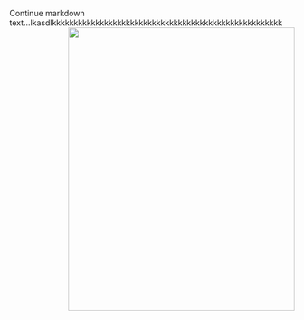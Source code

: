 Continue markdown text...lkasdlkkkkkkkkkkkkkkkkkkkkkkkkkkkkkkkkkkkkkkkkkkkkkkkkkkkkk
<img style="float: right;" src="https://i.pinimg.com/originals/26/ea/fc/26eafc0b14488fea03fa8fa9751203ff.jpg" width="400" 
     height="500">
